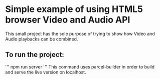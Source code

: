 # Simple example of using HTML5 browser Video and Audio API

This small project has the sole purpose of trying to show how Video and Audio playbacks can be combined.

## To run the project:
''' 
npm run server
'''
This command uses parcel-builder in order to build and serve the live version on localhost.